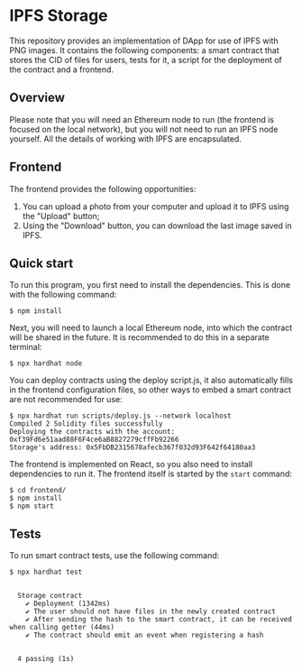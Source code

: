 # IPFS Storage

This repository provides an implementation of DApp for use of IPFS with PNG images. It contains the following components: a smart contract that stores the CID of files for users, tests for it, a script for the deployment of the contract and a frontend.

## Overview

Please note that you will need an Ethereum node to run (the frontend is focused on the local network), but you will not need to run an IPFS node yourself. All the details of working with IPFS are encapsulated.

## Frontend

The frontend provides the following opportunities:

1. You can upload a photo from your computer and upload it to IPFS using the "Upload" button;
2. Using the "Download" button, you can download the last image saved in IPFS.

## Quick start

To run this program, you first need to install the dependencies. This is done with the following command:

```
$ npm install
```

Next, you will need to launch a local Ethereum node, into which the contract will be shared in the future. It is recommended to do this in a separate terminal:

```
$ npx hardhat node
```

You can deploy contracts using the deploy script.js, it also automatically fills in the frontend configuration files, so other ways to embed a smart contract are not recommended for use:


```
$ npx hardhat run scripts/deploy.js --network localhost
Compiled 2 Solidity files successfully
Deploying the contracts with the account: 0xf39Fd6e51aad88F6F4ce6aB8827279cffFb92266
Storage's address: 0x5FbDB2315678afecb367f032d93F642f64180aa3
```

The frontend is implemented on React, so you also need to install dependencies to run it. The frontend itself is started by the `start` command:

```
$ cd frontend/
$ npm install
$ npm start
```

## Tests

To run smart contract tests, use the following command:

```
$ npx hardhat test


  Storage contract
    ✔ Deployment (1342ms)
    ✔ The user should not have files in the newly created contract
    ✔ After sending the hash to the smart contract, it can be received when calling getter (44ms)
    ✔ The contract should emit an event when registering a hash


  4 passing (1s)

```
